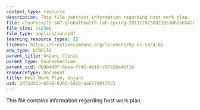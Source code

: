 ```yaml
---
content_type: resource
description: This file contains information regarding host work plan.
file: /courses/15-s07-globalhealth-lab-spring-2013/2d73dd23053862665420aa67748f35c5_MIT15_S07S13_host_wor_unj.pdf
file_size: 762365
file_type: application/pdf
learning_resource_types: []
license: https://creativecommons.org/licenses/by-nc-sa/4.0/
ocw_type: OCWFile
parent_title: Unjani Clinic
parent_type: CourseSection
parent_uid: dbdb449f-9aea-f745-4b10-c97c28a45f1b
resourcetype: Document
title: Host Work Plan, Unjani
uid: 2d73dd23-0538-6266-5420-aa67748f35c5
---
```

This file contains information regarding host work plan.